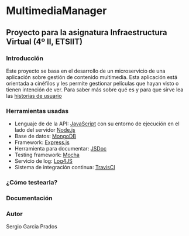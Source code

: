 # MultimediaManager

## Proyecto para la asignatura Infraestructura Virtual (4º II, ETSIIT)

### Introducción
Este proyecto se basa en el desarrollo de un microservicio de una aplicación sobre gestión de contenido multimedia. Esta aplicación está orientada a cinéfilos y les permite gestionar películas que hayan visto o tienen intención de ver. Para saber más sobre qué es y para que sirve lea las [historias de usuario](https://github.com/sergiogp98/MultimediaManagement/docs/historias_usuario.md)

### Herramientas usadas
* Lenguaje de de la API: [JavaScript](https://www.javascript.com) con su entorno de ejecución en el lado del servidor [Node.js](https://nodejs.org/es/)
* Base de datos: [MongoDB](https://www.mongodb.com/es)
* Framework: [Express.js](https://expressjs.com/es/)
* Herramienta para documentar: [JSDoc](https://devdocs.io/jsdoc/)
* Testing framework: [Mocha](https://mochajs.org)
* Servicio de log: [Log4JS](https://log4js-node.github.io/log4js-node/)
* Sistema de integración continua: [TravisCI](https://travis-ci.org/)

### ¿Cómo testearla?

### Documentación

### Autor
Sergio Garcia Prados
